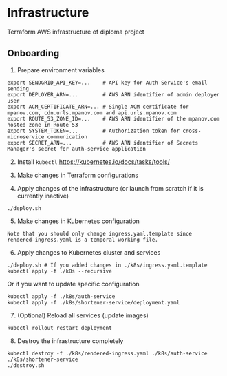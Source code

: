 # Infrastructure
Terraform AWS infrastructure of diploma project

## Onboarding
1. Prepare environment variables
```shell
export SENDGRID_API_KEY=...    # API key for Auth Service's email sending
export DEPLOYER_ARN=...        # AWS ARN identifier of admin deployer user
export ACM_CERTIFICATE_ARN=... # Single ACM certificate for mpanov.com, cdn.urls.mpanov.com and api.urls.mpanov.com
export ROUTE_53_ZONE_ID=...    # AWS ARN identifier of the mpanov.com hosted zone in Route 53
export SYSTEM_TOKEN=...        # Authorization token for cross-microservice communication
export SECRET_ARN=...          # AWS ARN identifier of Secrets Manager's secret for auth-service application
```

2. Install `kubectl`
https://kubernetes.io/docs/tasks/tools/

3. Make changes in Terraform configurations

4. Apply changes of the infrastructure (or launch from scratch if it is currently inactive)
```shell
./deploy.sh
```

5. Make changes in Kubernetes configuration
```
Note that you should only change ingress.yaml.template since
rendered-ingress.yaml is a temporal working file.
```

6. Apply changes to Kubernetes cluster and services
```shell
./deploy.sh # If you added changes in ./k8s/ingress.yaml.template
kubectl apply -f ./k8s --recursive
```
Or if you want to update specific configuration
```shell
kubectl apply -f ./k8s/auth-service
kubectl apply -f ./k8s/shortener-service/deployment.yaml
```

7. (Optional) Reload all services (update images)
```shell
kubectl rollout restart deployment
```

8. Destroy the infrastructure completely
```shell
kubectl destroy -f ./k8s/rendered-ingress.yaml ./k8s/auth-service ./k8s/shortener-service
./destroy.sh
```